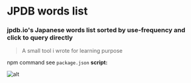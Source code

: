 # JPDB words list
### jpdb.io's Japanese words list sorted by use-frequency and click to query directly

> A small tool i wrote for learning purpose


npm command see `package.json` **script:**

![alt](https://)


